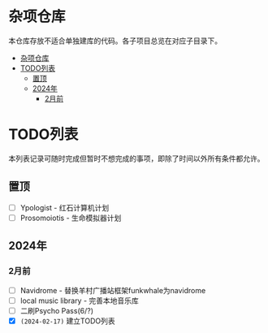 # 杂项仓库

本仓库存放不适合单独建库的代码。各子项目总览在对应子目录下。

- [杂项仓库](#杂项仓库)
- [TODO列表](#todo列表)
  - [置顶](#置顶)
  - [2024年](#2024年)
    - [2月前](#2月前)

# TODO列表

本列表记录可随时完成但暂时不想完成的事项，即除了时间以外所有条件都允许。

## 置顶
- [ ] Ypologist - 红石计算机计划
- [ ] Prosomoiotis - 生命模拟器计划

## 2024年

### 2月前

- [ ] Navidrome - 替换羊村广播站框架funkwhale为navidrome
- [ ] local music library - 完善本地音乐库
- [ ] 二刷Psycho Pass(6/?)
- [x] `(2024-02-17)` 建立TODO列表
